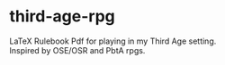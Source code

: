 # third-age-rpg
LaTeX Rulebook Pdf for playing in my Third Age setting.  
Inspired by OSE/OSR and PbtA rpgs.
